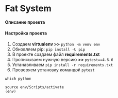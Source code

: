 # Fat System

#### **Описание проекта**



#### **Настройка проекта**
1) Создаем **virtualenv >>** `python -m venv env`
2) Обновляем pip: `pip install -U pip`
3) В проекте создаем файл **requirements.txt**
4) Прописываем нужную версию **>>** `pytest==4.6.0`
5) Устанавливаем `pip install -r requirements.txt`
6) Проверяем установку командой `pytest`


```linux
which python

source env/Scripts/activate
(env) 
```